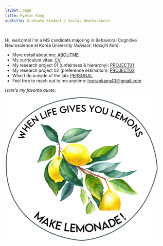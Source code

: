 ```yaml
---
layout: page
title: Hyeran Kang
subtitle: Graduate Student / Social Neuroscience

---
```


Hi, welcome!
I'm a MS candidate majoring in Behavioral Cognitive Neuroscience at Korea University <i>(Advisor: Hackjin Kim)</i>. 
- More detail about me: <a href="/aboutme">ABOUTME</a>
- My curriculum vitae: <a href="files/HyeranKang_CV_230515.pdf">CV</a>
- My research project 01 (unfairness & hierarchy): <a href="pages/project01">PROJECT01</a>
- My research project 02 (preference estimation): <a href="pages/project02">PROJECT02</a>
- What I do outside of the lab: <a href="pages/personal">PERSONAL</a>
- Feel free to reach out to me anytime: <u>hyerankang43@gmail.com</u>

<i>Here's my favorite quote</i>:
<center><img src="/photo/lemonade.jpg" width="500" align="center"/></center>
